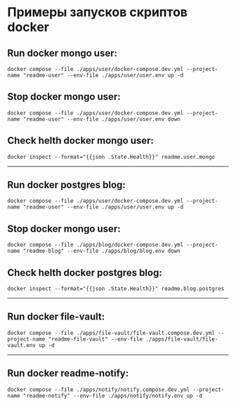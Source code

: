 # Примеры запусков скриптов docker

## Run docker mongo user:

```shell
docker compose --file ./apps/user/docker-compose.dev.yml --project-name "readme-user" --env-file ./apps/user/user.env up -d
```
## Stop docker mongo user:

```shell
docker compose --file ./apps/user/docker-compose.dev.yml --project-name "readme-user" --env-file ./apps/user/user.env down
```
## Check helth docker mongo user:

```shell
docker inspect --format="{{json .State.Health}}" readme.user.mongo
```
--------------------------------------------------
## Run docker postgres blog:

```shell
docker compose --file ./apps/user/docker-compose.dev.yml --project-name "readme-user" --env-file ./apps/user/user.env up -d
```
## Stop docker mongo user:

```shell
docker compose --file ./apps/blog/docker-compose.dev.yml --project-name "readme-blog" --env-file ./apps/blog/blog.env down
```
## Check helth docker postgres blog:

```shell
docker inspect --format="{{json .State.Health}}" readme.blog.postgres
```
--------------------------------------------------

## Run docker file-vault:
```shell
docker compose --file ./apps/file-vault/file-vault.compose.dev.yml --project-name "readme-file-vault" --env-file ./apps/file-vault/file-vault.env up -d
```

-------------------------------------------------

## Run docker readme-notify:
```shell
docker compose --file ./apps/notify/notify.compose.dev.yml --project-name "readme-notify" --env-file ./apps/notify/notify.env up -d
```